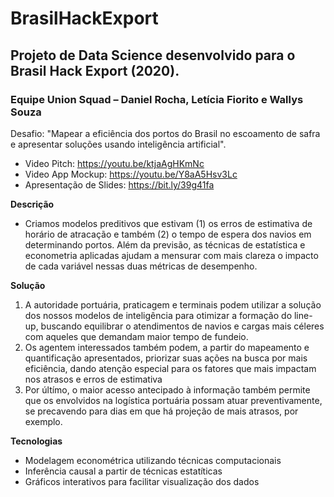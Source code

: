 # BrasilHackExport
## Projeto de Data Science desenvolvido para o Brasil Hack Export (2020).
### Equipe Union Squad – Daniel Rocha, Letícia Fiorito e Wallys Souza
Desafio: "Mapear a eficiência dos portos do Brasil no escoamento de safra e apresentar soluções usando inteligência artificial".

- Video Pitch: https://youtu.be/ktjaAgHKmNc
- Video App Mockup: https://youtu.be/Y8aA5Hsv3Lc
- Apresentação de Slides: https://bit.ly/39g41fa

**Descrição**
- Criamos modelos preditivos que estivam (1) os erros de estimativa de horário de atracação e também (2) o tempo de espera dos navios em determinando portos. Além da previsão, as técnicas de estatística e econometria aplicadas ajudam a mensurar com mais clareza o impacto de cada variável nessas duas métricas de desempenho. 

**Solução**
1. A autoridade portuária, praticagem e terminais podem utilizar a solução dos nossos modelos de inteligência para otimizar a formação do line-up, buscando equilibrar o atendimentos de navios e cargas mais céleres com aqueles que demandam maior tempo de fundeio.
2. Os agentem interessados também podem, a partir do mapeamento e quantificação apresentados, priorizar suas ações na busca por mais eficiência, dando atenção especial para os fatores que mais impactam nos atrasos e erros de estimativa
3. Por últímo, o maior acesso antecipado à informação também permite que os envolvidos na logística portuária possam atuar preventivamente, se precavendo para dias em que há projeção de mais atrasos, por exemplo.

**Tecnologias**
- Modelagem econométrica utilizando técnicas computacionais
- Inferência causal a partir de técnicas estatíticas
- Gráficos interativos para facilitar visualização dos dados
